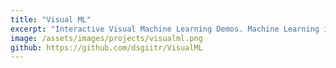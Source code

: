 ```yaml
---
title: "Visual ML"
excerpt: "Interactive Visual Machine Learning Demos. Machine Learning in the browser powered by TF JS."
image: /assets/images/projects/visualml.png
github: https://github.com/dsgiitr/VisualML
---
```

